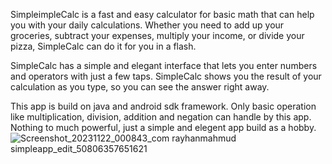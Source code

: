 SimpleimpleCalc is a fast and easy calculator for basic math that can help you with your daily calculations. Whether you need to add up your groceries, subtract your expenses, multiply your income, or divide your pizza, SimpleCalc can do it for you in a flash.

SimpleCalc has a simple and elegant interface that lets you enter numbers and operators with just a few taps. SimpleCalc shows you the result of your calculation as you type, so you can see the answer right away.

This app is build on java and android sdk framework. Only basic operation like multiplication, division, addition and negation can handle by this app. Nothing to much powerful, just a simple and elegent app build as a hobby.
![Screenshot_20231122_000843_com rayhanmahmud simpleapp_edit_50806357651621](https://github.com/RayhanMahmud256/SimpleCalculator/assets/99743908/cc4e3948-7247-43f8-903a-fd6b27be2881)
